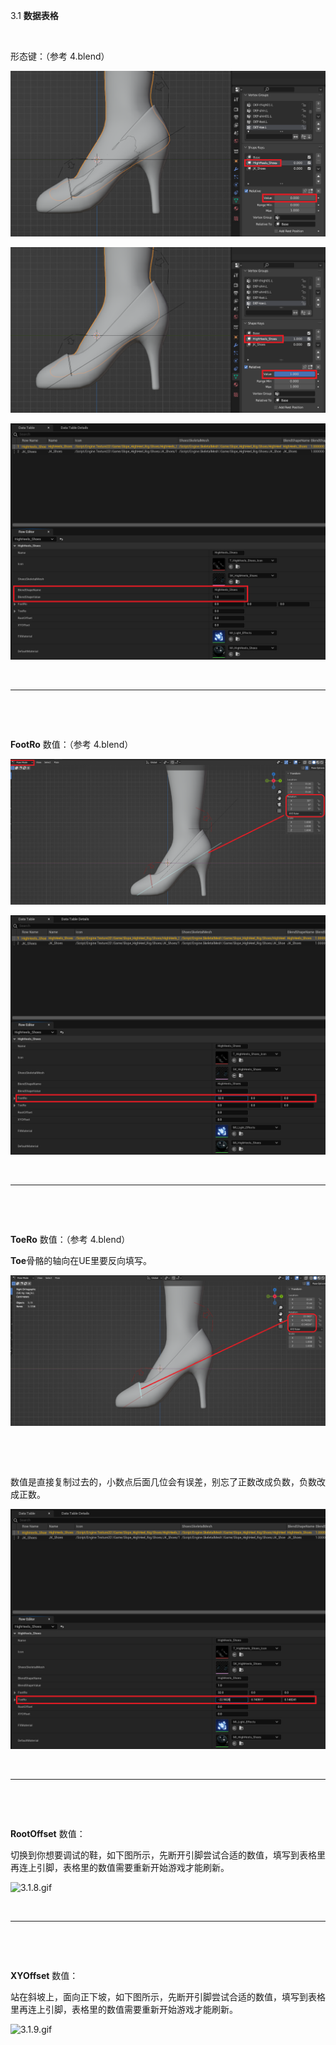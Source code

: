 3.1 **数据表格**

&nbsp;

形态键：（参考 4.blend）

![3.1.1.png](../../_resources/3.1.1.png)

![3.1.2.png](../../_resources/3.1.2.png)

![3.1.3.png](../../_resources/3.1.3.png)

&nbsp;

* * *

&nbsp;

&nbsp;

**FootRo** 数值：（参考 4.blend）

![3.1.4.png](../../_resources/3.1.4.png)

![3.1.5.png](../../_resources/3.1.5.png)

&nbsp;

* * *

&nbsp;

&nbsp;

**ToeRo** 数值：（参考 4.blend）

**Toe**骨骼的轴向在UE里要反向填写。

![3.1.6.png](../../_resources/3.1.6.png)

&nbsp;

&nbsp;

数值是直接复制过去的，小数点后面几位会有误差，别忘了正数改成负数，负数改成正数。

![3.1.7.png](../../_resources/3.1.7.png)

&nbsp;

* * *

&nbsp;

&nbsp;

**RootOffset** 数值：

切换到你想要调试的鞋，如下图所示，先断开引脚尝试合适的数值，填写到表格里再连上引脚，表格里的数值需要重新开始游戏才能刷新。

![3.1.8.gif](../../_resources/3.1.8.gif)

&nbsp;

* * *

&nbsp;

&nbsp;

**XYOffset** 数值：

站在斜坡上，面向正下坡，如下图所示，先断开引脚尝试合适的数值，填写到表格里再连上引脚，表格里的数值需要重新开始游戏才能刷新。

![3.1.9.gif](../../_resources/3.1.9.gif)

&nbsp;